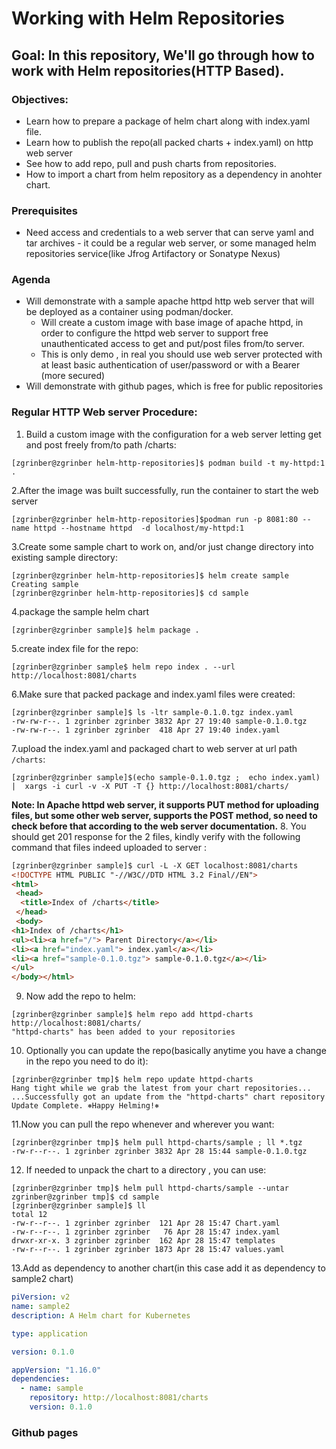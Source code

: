 # Working with Helm Repositories

## Goal:  In this repository, We'll go through how to work with Helm repositories(HTTP Based).

### Objectives:

  - Learn how to prepare a package of helm chart along with index.yaml file.
  - Learn how to publish the repo(all packed charts + index.yaml) on http web server
  - See how to add repo, pull and push charts from repositories.
  - How to import a chart from helm repository as a dependency in anohter chart.

### Prerequisites 
 - Need access and credentials to a web server that can serve yaml and tar archives - it could be a regular web server,
   or some managed helm repositories service(like Jfrog Artifactory or Sonatype Nexus)
 
### Agenda
- Will demonstrate with a sample apache httpd http web server that will be deployed as a container using podman/docker.
   - Will create a custom image with base image of apache httpd, in order to configure the httpd web server to support free unauthenticated access to get and put/post files from/to server.
   - This is only demo , in real you should use web server protected with at least basic authentication of user/password or 
     with a Bearer <token>(more secured) 
- Will demonstrate with github pages, which is free for public repositories 
 
### Regular HTTP Web server Procedure:

1. Build a custom image with the configuration for a web server letting get and post freely from/to path /charts:
```shell
[zgrinber@zgrinber helm-http-repositories]$ podman build -t my-httpd:1 .
```

2.After the image was built successfully, run the container to start the web server
```shell
[zgrinber@zgrinber helm-http-repositories]$podman run -p 8081:80 --name httpd --hostname httpd  -d localhost/my-httpd:1
```
3.Create some sample chart to work on, and/or just change directory into existing sample directory:
```shell
[zgrinber@zgrinber helm-http-repositories]$ helm create sample
Creating sample
[zgrinber@zgrinber helm-http-repositories]$ cd sample
```
4.package the sample helm chart
```shell
[zgrinber@zgrinber sample]$ helm package .
```
5.create index file for the repo:
```shell
[zgrinber@zgrinber sample$ helm repo index . --url http://localhost:8081/charts
```
6.Make sure that packed package and index.yaml files were created:
```shell
[zgrinber@zgrinber sample]$ ls -ltr sample-0.1.0.tgz index.yaml 
-rw-rw-r--. 1 zgrinber zgrinber 3832 Apr 27 19:40 sample-0.1.0.tgz
-rw-rw-r--. 1 zgrinber zgrinber  418 Apr 27 19:40 index.yaml
```
7.upload the index.yaml and packaged chart to web server at url path `/charts`:
```shell
[zgrinber@zgrinber sample]$(echo sample-0.1.0.tgz ;  echo index.yaml) |  xargs -i curl -v -X PUT -T {} http://localhost:8081/charts/
```
**Note: In Apache httpd web server, it supports PUT method for uploading files, but some other web server, supports the POST method, so need to check before that according to the web server documentation.**
8. You should get 201 response for the 2 files, kindly verify with the following command that files indeed uploaded to server :
```html
[zgrinber@zgrinber sample]$ curl -L -X GET localhost:8081/charts 
<!DOCTYPE HTML PUBLIC "-//W3C//DTD HTML 3.2 Final//EN">
<html>
 <head>
  <title>Index of /charts</title>
 </head>
 <body>
<h1>Index of /charts</h1>
<ul><li><a href="/"> Parent Directory</a></li>
<li><a href="index.yaml"> index.yaml</a></li>
<li><a href="sample-0.1.0.tgz"> sample-0.1.0.tgz</a></li>
</ul>
</body></html>

```
9. Now add the repo to helm:
```shell
[zgrinber@zgrinber sample]$ helm repo add httpd-charts http://localhost:8081/charts/
"httpd-charts" has been added to your repositories
```
10. Optionally you can update the repo(basically anytime you have a change in the repo you need to do it):
```shell
[zgrinber@zgrinber tmp]$ helm repo update httpd-charts
Hang tight while we grab the latest from your chart repositories...
...Successfully got an update from the "httpd-charts" chart repository
Update Complete. ⎈Happy Helming!⎈

```
11.Now you can pull the repo whenever and wherever you want:
```shell
[zgrinber@zgrinber tmp]$ helm pull httpd-charts/sample ; ll *.tgz 
-rw-r--r--. 1 zgrinber zgrinber 3832 Apr 28 15:44 sample-0.1.0.tgz
```

12. If needed to unpack the chart to a directory , you can use:
```shell
[zgrinber@zgrinber tmp]$ helm pull httpd-charts/sample --untar 
zgrinber@zgrinber tmp]$ cd sample
[zgrinber@zgrinber sample]$ ll
total 12
-rw-r--r--. 1 zgrinber zgrinber  121 Apr 28 15:47 Chart.yaml
-rw-r--r--. 1 zgrinber zgrinber   76 Apr 28 15:47 index.yaml
drwxr-xr-x. 3 zgrinber zgrinber  162 Apr 28 15:47 templates
-rw-r--r--. 1 zgrinber zgrinber 1873 Apr 28 15:47 values.yaml

```

13.Add as dependency to another chart(in this case add it as dependency to sample2 chart)
```yaml
piVersion: v2
name: sample2
description: A Helm chart for Kubernetes

type: application

version: 0.1.0

appVersion: "1.16.0"
dependencies:
  - name: sample
    repository: http://localhost:8081/charts
    version: 0.1.0


```

### Github pages 